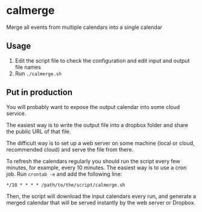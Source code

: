 # calmerge
Merge all events from multiple calendars into a single calendar

## Usage

1. Edit the script file to check the configuration and edit input and output file names
2. Run `./calmerge.sh`

## Put in production

You will probably want to expose the output calendar into some cloud service.

The easiest way is to write the output file into a dropbox folder and share the public URL of that file.

The difficult way is to set up a web server on some machine (local or cloud, recommended cloud) and serve the file from there.

To refresh the calendars regularly you should run the script every few minutes, for example, every 10 minutes. The easiest way is to use a cron job. Run `crontab -e` and add the following line:

`*/10 * * * * /path/to/the/script/calmerge.sh`

Then, the script will download the input calendars every run, and generate a merged calendar that will be served instantly by the web server or Dropbox.
